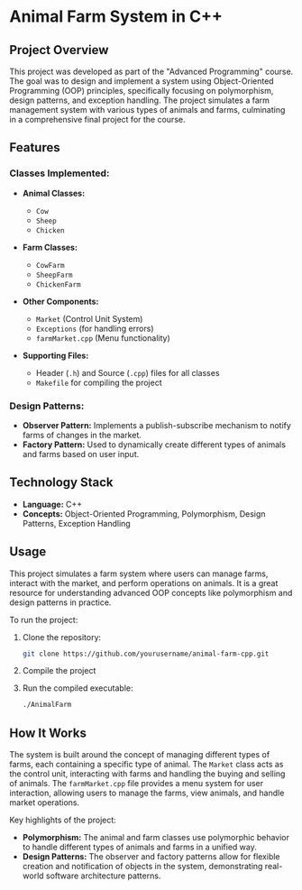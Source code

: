 # Animal Farm System in C++

## Project Overview
This project was developed as part of the "Advanced Programming" course. The goal was to design and implement a system using Object-Oriented Programming (OOP) principles, specifically focusing on polymorphism, design patterns, and exception handling. The project simulates a farm management system with various types of animals and farms, culminating in a comprehensive final project for the course.

## Features

### Classes Implemented:
- **Animal Classes:**
  - `Cow`
  - `Sheep`
  - `Chicken`
  
- **Farm Classes:**
  - `CowFarm`
  - `SheepFarm`
  - `ChickenFarm`
  
- **Other Components:**
  - `Market` (Control Unit System)
  - `Exceptions` (for handling errors)
  - `farmMarket.cpp` (Menu functionality)
  
- **Supporting Files:**
  - Header (`.h`) and Source (`.cpp`) files for all classes
  - `Makefile` for compiling the project

### Design Patterns:
- **Observer Pattern:** Implements a publish-subscribe mechanism to notify farms of changes in the market.
- **Factory Pattern:** Used to dynamically create different types of animals and farms based on user input.

## Technology Stack
- **Language:** C++
- **Concepts:** Object-Oriented Programming, Polymorphism, Design Patterns, Exception Handling

## Usage
This project simulates a farm system where users can manage farms, interact with the market, and perform operations on animals. It is a great resource for understanding advanced OOP concepts like polymorphism and design patterns in practice.

To run the project:
1. Clone the repository:
    ```bash
    git clone https://github.com/yourusername/animal-farm-cpp.git
    ```
2. Compile the project

3. Run the compiled executable:
    ```bash
    ./AnimalFarm
    ```

## How It Works
The system is built around the concept of managing different types of farms, each containing a specific type of animal. The `Market` class acts as the control unit, interacting with farms and handling the buying and selling of animals. The `farmMarket.cpp` file provides a menu system for user interaction, allowing users to manage the farms, view animals, and handle market operations.

Key highlights of the project:
- **Polymorphism:** The animal and farm classes use polymorphic behavior to handle different types of animals and farms in a unified way.
- **Design Patterns:** The observer and factory patterns allow for flexible creation and notification of objects in the system, demonstrating real-world software architecture patterns.

